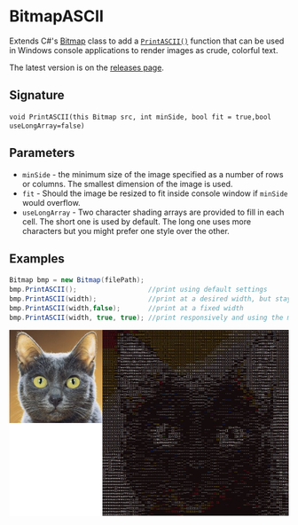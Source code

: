 # BitmapASCII

Extends C#'s [Bitmap](https://learn.microsoft.com/en-us/dotnet/api/system.drawing.bitmap) class to add a [`PrintASCII()`](https://github.com/jackcarey/BitmapASCII/blob/main/ImgToANSIConsole/ASCIIPrint.cs) function that can be used in Windows console applications to render images as crude, colorful text.

The latest version is on the [releases page](https://github.com/jackcarey/BitmapASCII/releases).

## Signature
```
void PrintASCII(this Bitmap src, int minSide, bool fit = true,bool useLongArray=false)
```

## Parameters

- `minSide` - the minimum size of the image specified as a number of rows or columns. The smallest dimension of the image is used.
- `fit` - Should the image be resized to fit inside console window if `minSide` would overflow.
- `useLongArray` - Two character shading arrays are provided to fill in each cell. The short one is used by default. The long one uses more characters but you might prefer one style over the other.

## Examples

```csharp
Bitmap bmp = new Bitmap(filePath);
bmp.PrintASCII();                  //print using default settings
bmp.PrintASCII(width);             //print at a desired width, but stay responsive
bmp.PrintASCII(width,false);       //print at a fixed width
bmp.PrintASCII(width, true, true); //print responsively and using the more detailed shading characters
```

![cat](preview.jpg)